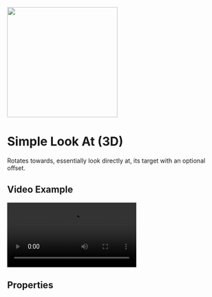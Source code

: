 <img src="/assets/icons/look-at-simple.svg" height="256" width="256"/>

# Simple Look At (3D)

Rotates towards, essentially look directly at, its target with an optional offset.

## Video Example

<video controls>
<source src="/assets/videos/look-at-simple.mp4">
</video>

## Properties

<!--@include: ./parts/look-at-target.md-->
<!--@include: ./parts/look-at-offset.md-->
<!--@include: ./parts/look-at-damping.md-->